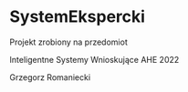# SystemEkspercki

Projekt zrobiony na przedomiot 

Inteligentne Systemy Wnioskujące
AHE 2022



Grzegorz Romaniecki
